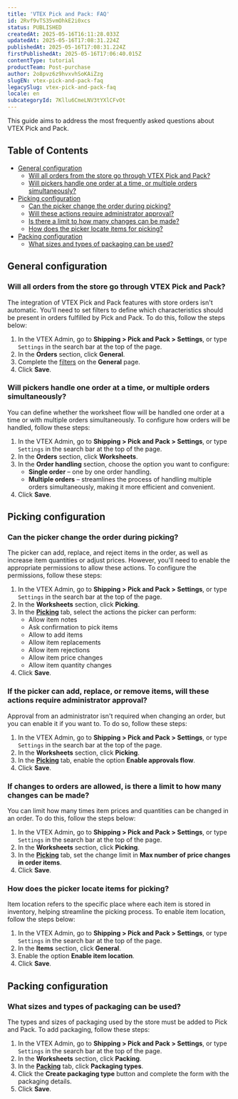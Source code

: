 ```yaml
---
title: 'VTEX Pick and Pack: FAQ'
id: 2Rvf9vTS35vmOhkE2i0xcs
status: PUBLISHED
createdAt: 2025-05-16T16:11:28.033Z
updatedAt: 2025-05-16T17:08:31.224Z
publishedAt: 2025-05-16T17:08:31.224Z
firstPublishedAt: 2025-05-16T17:06:40.015Z
contentType: tutorial
productTeam: Post-purchase
author: 2o8pvz6z9hvxvhSoKAiZzg
slugEN: vtex-pick-and-pack-faq
legacySlug: vtex-pick-and-pack-faq
locale: en
subcategoryId: 7Kllu6CmeLNV3tYXlCFvOt
---
```


This guide aims to address the most frequently asked questions about VTEX Pick and Pack.

## Table of Contents

- [General configuration](#general-configuration)
  - [Will all orders from the store go through VTEX Pick and Pack?](#will-all-orders-from-the-store-go-through-vtex-pick-and-pack)
  - [Will pickers handle one order at a time, or multiple orders simultaneously?](#will-pickers-handle-one-order-at-a-time-or-multiple-orders-simultaneously)
- [Picking configuration](#picking-configuration)
  - [Can the picker change the order during picking?](#can-the-picker-change-the-order-during-picking)
  - [Will these actions require administrator approval?](#if-the-picker-can-add-replace-or-remove-items-will-these-actions-require-administrator-approval)
  - [Is there a limit to how many changes can be made?](#if-changes-to-orders-are-allowed-is-there-a-limit-to-how-many-changes-can-be-made)
  - [How does the picker locate items for picking?](#how-does-the-picker-locate-items-for-picking)
- [Packing configuration](#packing-configuration)
  - [What sizes and types of packaging can be used?](#what-sizes-and-types-of-packaging-can-be-used)

## General configuration

### Will all orders from the store go through VTEX Pick and Pack?

The integration of VTEX Pick and Pack features with store orders isn't automatic. You'll need to set filters to define which characteristics should be present in orders fulfilled by Pick and Pack. To do this, follow the steps below:

1. In the VTEX Admin, go to **Shipping > Pick and Pack > Settings**, or type `Settings` in the search bar at the top of the page.
2. In the **Orders** section, click **General**.
3. Complete the [filters](/en/tutorial/vtex-pick-and-pack-settings--16cs3e7hWk7c4cSZqe10O9) on the **General** page.
4. Click **Save**.

### Will pickers handle one order at a time, or multiple orders simultaneously?

You can define whether the worksheet flow will be handled one order at a time or with multiple orders simultaneously. To configure how orders will be handled, follow these steps:

1. In the VTEX Admin, go to **Shipping > Pick and Pack > Settings**, or type `Settings` in the search bar at the top of the page.
2. In the **Orders** section, click **Worksheets**.
3. In the **Order handling** section, choose the option you want to configure:
   - **Single order** – one by one order handling.
   - **Multiple orders** – streamlines the process of handling multiple orders simultaneously, making it more efficient and convenient.
4. Click **Save**.

## Picking configuration

### Can the picker change the order during picking?

The picker can add, replace, and reject items in the order, as well as increase item quantities or adjust prices. However, you'll need to enable the appropriate permissions to allow these actions. To configure the permissions, follow these steps:

1. In the VTEX Admin, go to **Shipping > Pick and Pack > Settings**, or type `Settings` in the search bar at the top of the page.
2. In the **Worksheets** section, click **Picking**.
3. In the **[Picking](/en/tutorial/vtex-pick-and-pack-settings--16cs3e7hWk7c4cSZqe10O9#picking)** tab, select the actions the picker can perform:
   - Allow item notes  
   - Ask confirmation to pick items  
   - Allow to add items  
   - Allow item replacements  
   - Allow item rejections  
   - Allow item price changes  
   - Allow item quantity changes  
4. Click **Save**.

### If the picker can add, replace, or remove items, will these actions require administrator approval?

Approval from an administrator isn't required when changing an order, but you can enable it if you want to. To do so, follow these steps:

1. In the VTEX Admin, go to **Shipping > Pick and Pack > Settings**, or type `Settings` in the search bar at the top of the page.
2. In the **Worksheets** section, click **Picking**.
3. In the **[Picking](/en/tutorial/vtex-pick-and-pack-settings--16cs3e7hWk7c4cSZqe10O9#picking)** tab, enable the option **Enable approvals flow**.
4. Click **Save**.

### If changes to orders are allowed, is there a limit to how many changes can be made?

You can limit how many times item prices and quantities can be changed in an order. To do this, follow the steps below:

1. In the VTEX Admin, go to **Shipping > Pick and Pack > Settings**, or type `Settings` in the search bar at the top of the page.
2. In the **Worksheets** section, click **Picking**.
3. In the **[Picking](/en/tutorial/vtex-pick-and-pack-settings--16cs3e7hWk7c4cSZqe10O9#picking)** tab, set the change limit in **Max number of price changes in order items**.
4. Click **Save**.

### How does the picker locate items for picking?

Item location refers to the specific place where each item is stored in inventory, helping streamline the picking process. To enable item location, follow the steps below:

1. In the VTEX Admin, go to **Shipping > Pick and Pack > Settings**, or type `Settings` in the search bar at the top of the page.
2. In the **Items** section, click **General**.
3. Enable the option **Enable item location**.
4. Click **Save**.

## Packing configuration

### What sizes and types of packaging can be used?

The types and sizes of packaging used by the store must be added to Pick and Pack. To add packaging, follow these steps:

1. In the VTEX Admin, go to **Shipping > Pick and Pack > Settings**, or type `Settings` in the search bar at the top of the page.
2. In the **Worksheets** section, click **Packing**.
3. In the **[Packing](/en/tutorial/vtex-pick-and-pack-settings--16cs3e7hWk7c4cSZqe10O9#packing)** tab, click **Packaging types**.
4. Click the **Create packaging type** button and complete the form with the packaging details.
5. Click **Save**.

